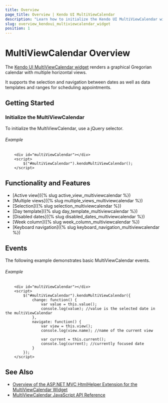 ```yaml
---
title: Overview
page_title: Overview | Kendo UI MultiViewCalendar
description: "Learn how to initialize the Kendo UI MultiViewCalendar widget, configure its options, and make use of custom templates."
slug: overview_kendoui_multiviewcalendar_widget
position: 1
---
```


# MultiViewCalendar Overview

The [Kendo UI MultiViewCalendar widget](http://demos.telerik.com/kendo-ui/multiviewcalendar/index) renders a graphical Gregorian calendar with multiple horizontal views.

It supports the selection and navigation between dates as well as data templates and ranges for scheduling appointments.

## Getting Started

### Initialize the MultiViewCalendar

To initialize the MultiViewCalendar, use a jQuery selector.

###### Example

```dojo
    <div id="multiViewCalendar"></div>
    <script>
        $("#multiViewCalendar").kendoMultiViewCalendar();
    </script>
```

## Functionality and Features

* [Active view]({% slug active_view_multiviewcalendar %})
* [Multiple views]({% slug multiple_views_multiviewcalendar %})
* [Selection]({% slug selection_multiviewcalendar %})
* [Day template]({% slug day_template_multiviewcalendar %})
* [Disabled dates]({% slug disabled_dates_multiviewcalendar %})
* [Week column]({% slug week_column_multiviewcalendar %})
* [Keyboard navigation]({% slug keyboard_navigation_multiviewcalendar %})

## Events

The following example demonstrates basic MultiViewCalendar events.

###### Example

```dojo
    <div id="multiViewCalendar"></div>
    <script>
        $("#multiViewCalendar").kendoMultiViewCalendar({
            change: function() {
                var value = this.value();
                console.log(value); //value is the selected date in the multiViewCalendar
            },
            navigate: function() {
                var view = this.view();
                console.log(view.name); //name of the current view

                var current = this.current();
                console.log(current); //currently focused date
            }
        });
    </script>
```

## See Also

* [Overview of the ASP.NET MVC HtmlHelper Extension for the MultiViewCalendar Widget](/aspnet-mvc/helpers/multiviewcalendar/overview)
* [MultiViewCalendar JavaScript API Reference](/api/javascript/ui/multiviewcalendar)
